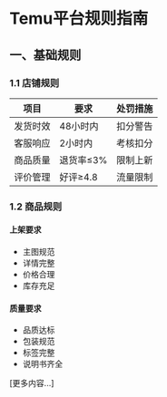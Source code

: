 # Temu平台规则指南

## 一、基础规则
### 1.1 店铺规则
| 项目 | 要求 | 处罚措施 |
|-----|------|---------|
| 发货时效 | 48小时内 | 扣分警告 |
| 客服响应 | 2小时内 | 考核扣分 |
| 商品质量 | 退货率≤3% | 限制上新 |
| 评价管理 | 好评≥4.8 | 流量限制 |

### 1.2 商品规则
#### 上架要求
- 主图规范
- 详情完整
- 价格合理
- 库存充足

#### 质量要求
- 品质达标
- 包装规范
- 标签完整
- 说明书齐全

[更多内容...] 